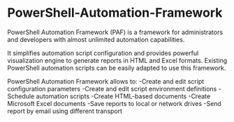 # PowerShell-Automation-Framework
PowerShell Automation Framework (PAF) is a framework for administrators and developers with almost unlimited automation capabilities.

It simplifies automation script configuration and provides powerful visualization engine to generate reports in HTML and Excel formats. Existing PowerShell automation scripts can be easily adapted to use this framework.

PowerShell Automation Framework allows to:
-Create and edit script configuration parameters 
-Create and edit script environment definitions
-Schedule automation scripts
-Create HTML-based documents
-Create Microsoft Excel documents
-Save reports to local or network drives
-Send report by email using different transport
